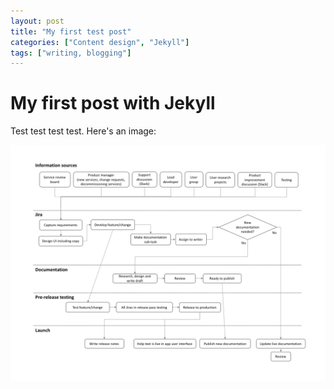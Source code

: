 ```yaml
---
layout: post
title: "My first test post"
categories: ["Content design", "Jekyll"]
tags: ["writing, blogging"]
---
```


# My first post with Jekyll

Test test test test. Here's an image:

![A diagram](/assets/2019/06/information-flow-generic.png)